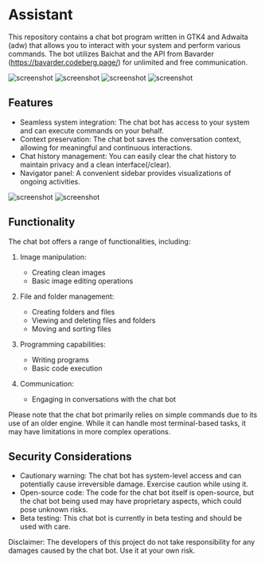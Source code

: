 # Assistant

This repository contains a chat bot program written in GTK4 and Adwaita (adw) that allows you to interact with your system and perform various commands. The bot utilizes Baichat and the API from Bavarder (https://bavarder.codeberg.page/) for unlimited and free communication.

![screenshot](https://raw.githubusercontent.com/qwersyk/Assistant/master/Screenshot/screenshot1.png#gh-light-mode-only)
![screenshot](https://raw.githubusercontent.com/qwersyk/Assistant/master/Screenshot/screenshot2.png#gh-dark-mode-only)
![screenshot](https://raw.githubusercontent.com/qwersyk/Assistant/master/Screenshot/screenshot3.png#gh-light-mode-only)
![screenshot](https://raw.githubusercontent.com/qwersyk/Assistant/master/Screenshot/screenshot4.png#gh-dark-mode-only)

## Features

- Seamless system integration: The chat bot has access to your system and can execute commands on your behalf.
- Context preservation: The chat bot saves the conversation context, allowing for meaningful and continuous interactions.
- Chat history management: You can easily clear the chat history to maintain privacy and a clean interface(/clear).
- Navigator panel: A convenient sidebar provides visualizations of ongoing activities.



![screenshot](https://raw.githubusercontent.com/qwersyk/Assistant/master/Screenshot/screenshot5.png#gh-light-mode-only)
![screenshot](https://raw.githubusercontent.com/qwersyk/Assistant/master/Screenshot/screenshot6.png#gh-dark-mode-only)

## Functionality

The chat bot offers a range of functionalities, including:

1. Image manipulation:
   - Creating clean images
   - Basic image editing operations

2. File and folder management:
   - Creating folders and files
   - Viewing and deleting files and folders
   - Moving and sorting files

3. Programming capabilities:
   - Writing programs
   - Basic code execution

4. Communication:
   - Engaging in conversations with the chat bot

Please note that the chat bot primarily relies on simple commands due to its use of an older engine. While it can handle most terminal-based tasks, it may have limitations in more complex operations.

## Security Considerations

- Cautionary warning: The chat bot has system-level access and can potentially cause irreversible damage. Exercise caution while using it.
- Open-source code: The code for the chat bot itself is open-source, but the chat bot being used may have proprietary aspects, which could pose unknown risks.
- Beta testing: This chat bot is currently in beta testing and should be used with care.

Disclaimer: The developers of this project do not take responsibility for any damages caused by the chat bot. Use it at your own risk.

